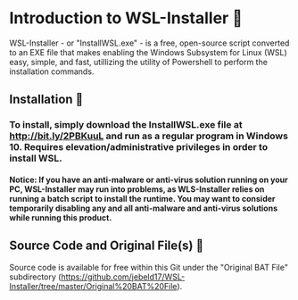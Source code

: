 # Introduction to WSL-Installer 🐧
WSL-Installer - or "InstallWSL.exe" -  is a free, open-source script converted to an EXE file that makes enabling the Windows Subsystem for Linux (WSL) easy, simple, and fast, utillizing the utility of Powershell to perform the installation commands.

## Installation 🐧
### To install, simply download the InstallWSL.exe file at http://bit.ly/2PBKuuL and run as a regular program in Windows 10. Requires elevation/administrative privileges in order to install WSL.
#### Notice: If you have an anti-malware or anti-virus solution running on your PC, WSL-Installer may run into problems, as WLS-Installer relies on running a batch script to install the runtime. You may want to consider temporarily disabling any and all anti-malware and anti-virus solutions while running this product.

## Source Code and Original File(s) 🐧
Source code is available for free within this Git under the "Original BAT File" subdirectory (https://github.com/jebeld17/WSL-Installer/tree/master/Original%20BAT%20File).